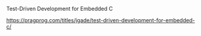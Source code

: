 Test-Driven Development for Embedded C

https://pragprog.com/titles/jgade/test-driven-development-for-embedded-c/
